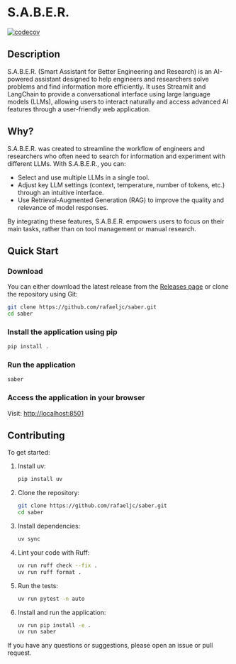 # S.A.B.E.R.

[![codecov](https://codecov.io/github/rafaeljc/saber/graph/badge.svg?token=NN7LV689Q2)](https://codecov.io/github/rafaeljc/saber)

## Description
S.A.B.E.R. (Smart Assistant for Better Engineering and Research) is an AI-powered assistant designed to help engineers and researchers solve problems and find information more efficiently. It uses Streamlit and LangChain to provide a conversational interface using large language models (LLMs), allowing users to interact naturally and access advanced AI features through a user-friendly web application.

## Why?
S.A.B.E.R. was created to streamline the workflow of engineers and researchers who often need to search for information and experiment with different LLMs. With S.A.B.E.R., you can:
- Select and use multiple LLMs in a single tool.
- Adjust key LLM settings (context, temperature, number of tokens, etc.) through an intuitive interface.
- Use Retrieval-Augmented Generation (RAG) to improve the quality and relevance of model responses.

By integrating these features, S.A.B.E.R. empowers users to focus on their main tasks, rather than on tool management or manual research.

## Quick Start
### Download
You can either download the latest release from the [Releases page](https://github.com/rafaeljc/saber/releases) or clone the repository using Git:
```bash
git clone https://github.com/rafaeljc/saber.git
cd saber
```
### Install the application using pip
```bash
pip install .
```
### Run the application
```bash
saber
```
### Access the application in your browser
Visit: [http://localhost:8501](http://localhost:8501)

## Contributing
To get started:

1. Install uv:
   ```bash
   pip install uv
   ```
2. Clone the repository:
   ```bash
   git clone https://github.com/rafaeljc/saber.git
   cd saber
   ```
3. Install dependencies:
   ```bash
   uv sync
   ```
4. Lint your code with Ruff:
   ```bash
   uv run ruff check --fix .
   uv run ruff format .
   ```
5. Run the tests:
   ```bash
   uv run pytest -n auto
   ```
6. Install and run the application:
   ```bash
   uv run pip install -e .
   uv run saber
   ```

If you have any questions or suggestions, please open an issue or pull request.
